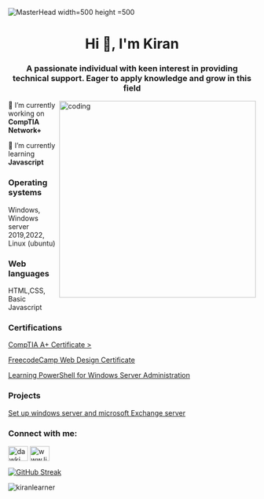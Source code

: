 ![MasterHead width=500 height =500](https://cdn.dribbble.com/users/4055494/screenshots/15215756/media/d2b66c4ca0192aa26d103448b3d1518b.gif)
<h1 align="center">Hi 👋, I'm Kiran</h1>
<h3 align="center">A passionate individual with keen interest in providing technical support. Eager to apply knowledge and grow in this field</h3>
<img align="right" alt="coding" width="400" src="https://www.careerguide.com/career/wp-content/uploads/2021/01/coding_gif.gif"


 🔭 I’m currently working on <b>CompTIA Network+ </b>

🌱 I’m currently learning <b> Javascript </b>


<h3 align="left">Operating systems </h3>
<p align="left">Windows, Windows server 2019,2022, Linux (ubuntu) 
  
<h3 align="left">Web languages</h3>
<p align ="left"> HTML,CSS, Basic Javascript </p>

<h3 align="left">Certifications </h3>
<p align = "left"> <a href ="https://www.credly.com/badges/c2a949ba-23e7-4007-a504-a5db5cf53876"> CompTIA A+ Certificate > </a> </p>
<p align ="left"> <a href ="https://www.freecodecamp.org/certification/Kirandeep/responsive-web-design"> FreecodeCamp Web Design Certificate </a> </p>
<p align ="left"> <a href ="https://www.linkedin.com/learning/certificates/8abacea9bcc15c7b76fc9cf9f9a6230c4b50af62d86f00a23b2f56f0b1e6401b?u=56972321">Learning PowerShell for Windows Server Administration </a> 
</p>

<h3 align="left">Projects </h3>
<a href="https://github.com/KiranLearner/server" ><p align ="left">Set up windows server and microsoft Exchange server </p></a>
<h3 align="left">Connect with me:</h3>
<p align="left">
<a href="https://codepen.io/dawki" target="blank"><img align="center" src="https://raw.githubusercontent.com/rahuldkjain/github-profile-readme-generator/master/src/images/icons/Social/codepen.svg" alt="dawki" height="30" width="40" /></a>
<a href="https://linkedin.com/in/kirandeep-kaur-947a05260" target="blank"><img align="center" src="https://raw.githubusercontent.com/rahuldkjain/github-profile-readme-generator/master/src/images/icons/Social/linked-in-alt.svg" alt="www.linkedkirandeep-kaur-947a05260" height="30" width="40" /></a>
</p>
<!--<p><img align="center" src="https://github-readme-streak-stats.herokuapp.com/?user=kiranlearner&" alt="kiranlearner" /></p>-->
 <p><a href="https://git.io/streak-stats"><img align ="center" src="https://streak-stats.demolab.com?user=KiranLearner&theme=dark" alt="GitHub Streak" /></a></p> 
<p><img align="center" src="https://github-readme-stats.vercel.app/api/top-langs?username=kiranlearner&show_icons=true&locale=en&layout=compact" alt="kiranlearner" /></p>


<!-- https://www.careerguide.com/career/wp-content/uploads/2021/01/coding_gif.gif
https://cdn.dribbble.com/users/4055494/screenshots/15215756/media/d2b66c4ca0192aa26d103448b3d1518b.gif - -->
